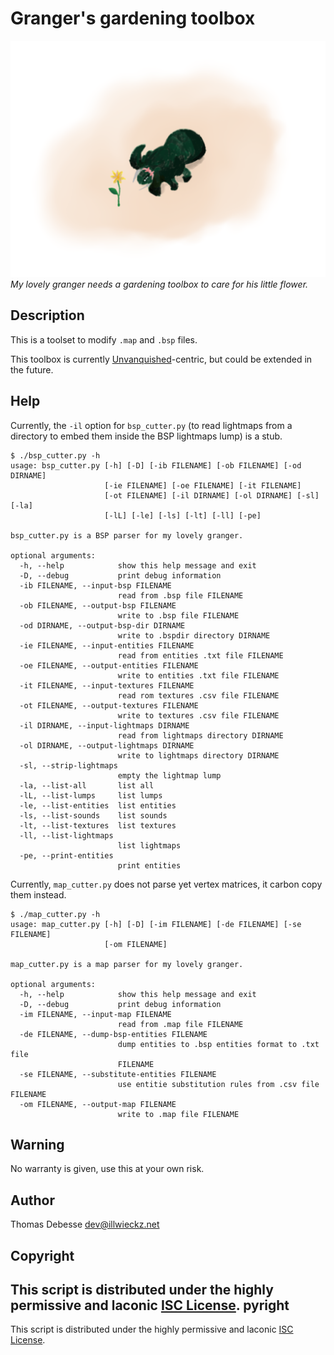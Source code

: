 Granger's gardening toolbox
===========================

![Cute Granger](doc/cute-granger.512.png)  
_My lovely granger needs a gardening toolbox to care for his little flower._

Description
-----------

This is a toolset to modify `.map` and `.bsp` files.

This toolbox is currently [Unvanquished](http://unvanquished.net)-centric, but could be extended in the future.

Help
----

Currently, the `-il` option for `bsp_cutter.py` (to read lightmaps from a directory to embed them inside the BSP lightmaps lump) is a stub.

```
$ ./bsp_cutter.py -h
usage: bsp_cutter.py [-h] [-D] [-ib FILENAME] [-ob FILENAME] [-od DIRNAME]
                     [-ie FILENAME] [-oe FILENAME] [-it FILENAME]
                     [-ot FILENAME] [-il DIRNAME] [-ol DIRNAME] [-sl] [-la]
                     [-lL] [-le] [-ls] [-lt] [-ll] [-pe]

bsp_cutter.py is a BSP parser for my lovely granger.

optional arguments:
  -h, --help            show this help message and exit
  -D, --debug           print debug information
  -ib FILENAME, --input-bsp FILENAME
                        read from .bsp file FILENAME
  -ob FILENAME, --output-bsp FILENAME
                        write to .bsp file FILENAME
  -od DIRNAME, --output-bsp-dir DIRNAME
                        write to .bspdir directory DIRNAME
  -ie FILENAME, --input-entities FILENAME
                        read from entities .txt file FILENAME
  -oe FILENAME, --output-entities FILENAME
                        write to entities .txt file FILENAME
  -it FILENAME, --input-textures FILENAME
                        read rom textures .csv file FILENAME
  -ot FILENAME, --output-textures FILENAME
                        write to textures .csv file FILENAME
  -il DIRNAME, --input-lightmaps DIRNAME
                        read from lightmaps directory DIRNAME
  -ol DIRNAME, --output-lightmaps DIRNAME
                        write to lightmaps directory DIRNAME
  -sl, --strip-lightmaps
                        empty the lightmap lump
  -la, --list-all       list all
  -lL, --list-lumps     list lumps
  -le, --list-entities  list entities
  -ls, --list-sounds    list sounds
  -lt, --list-textures  list textures
  -ll, --list-lightmaps
                        list lightmaps
  -pe, --print-entities
                        print entities
```

Currently, `map_cutter.py` does not parse yet vertex matrices, it carbon copy them instead.

```
$ ./map_cutter.py -h
usage: map_cutter.py [-h] [-D] [-im FILENAME] [-de FILENAME] [-se FILENAME]
                     [-om FILENAME]

map_cutter.py is a map parser for my lovely granger.

optional arguments:
  -h, --help            show this help message and exit
  -D, --debug           print debug information
  -im FILENAME, --input-map FILENAME
                        read from .map file FILENAME
  -de FILENAME, --dump-bsp-entities FILENAME
                        dump entities to .bsp entities format to .txt file
                        FILENAME
  -se FILENAME, --substitute-entities FILENAME
                        use entitie substitution rules from .csv file FILENAME
  -om FILENAME, --output-map FILENAME
                        write to .map file FILENAME
```

Warning
-------

No warranty is given, use this at your own risk.

Author
------

Thomas Debesse <dev@illwieckz.net>

Copyright
---------

This script is distributed under the highly permissive and laconic [ISC License](COPYING.md).
pyright
---------

This script is distributed under the highly permissive and laconic [ISC License](COPYING.md).
